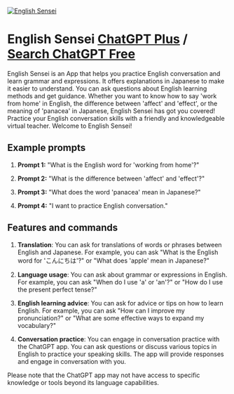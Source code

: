 
[![English Sensei](https://files.oaiusercontent.com/file-XVxFiIrugjqP3b7sN9vhslUJ?se=2123-10-16T13%3A03%3A04Z&sp=r&sv=2021-08-06&sr=b&rscc=max-age%3D31536000%2C%20immutable&rscd=attachment%3B%20filename%3Da448e4bd-e1b9-4161-86ff-6728671d9c37.png&sig=iaxGKGkt6Mn68lfwOVhdY9w0%2BmSKLrb5iRIdEJ%2BxyHI%3D)](https://chat.openai.com/g/g-YCxjX1KbJ-english-sensei)

# English Sensei [ChatGPT Plus](https://chat.openai.com/g/g-YCxjX1KbJ-english-sensei) / [Search ChatGPT Free](https://gptcall.net/index.html#/?search=English%20Sensei)

English Sensei is an App that helps you practice English conversation and learn grammar and expressions. It offers explanations in Japanese to make it easier to understand. You can ask questions about English learning methods and get guidance. Whether you want to know how to say 'work from home' in English, the difference between 'affect' and 'effect', or the meaning of 'panacea' in Japanese, English Sensei has got you covered! Practice your English conversation skills with a friendly and knowledgeable virtual teacher. Welcome to English Sensei!

## Example prompts

1. **Prompt 1:** "What is the English word for 'working from home'?"

2. **Prompt 2:** "What is the difference between 'affect' and 'effect'?"

3. **Prompt 3:** "What does the word 'panacea' mean in Japanese?"

4. **Prompt 4:** "I want to practice English conversation."

## Features and commands

1. **Translation**: You can ask for translations of words or phrases between English and Japanese. For example, you can ask "What is the English word for 'こんにちは'?" or "What does 'apple' mean in Japanese?"

2. **Language usage**: You can ask about grammar or expressions in English. For example, you can ask "When do I use 'a' or 'an'?" or "How do I use the present perfect tense?"

3. **English learning advice**: You can ask for advice or tips on how to learn English. For example, you can ask "How can I improve my pronunciation?" or "What are some effective ways to expand my vocabulary?"

4. **Conversation practice**: You can engage in conversation practice with the ChatGPT app. You can ask questions or discuss various topics in English to practice your speaking skills. The app will provide responses and engage in conversation with you.

Please note that the ChatGPT app may not have access to specific knowledge or tools beyond its language capabilities.



